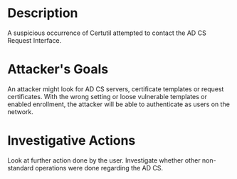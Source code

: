 # Description
A suspicious occurrence of Certutil attempted to contact the AD CS Request Interface.
# Attacker's Goals
An attacker might look for AD CS servers, certificate templates or request certificates.
With the wrong setting or loose vulnerable templates or enabled enrollment, the attacker will be able to authenticate as users on the network.
# Investigative Actions
Look at further action done by the user.
Investigate whether other non-standard operations were done regarding the AD CS.
